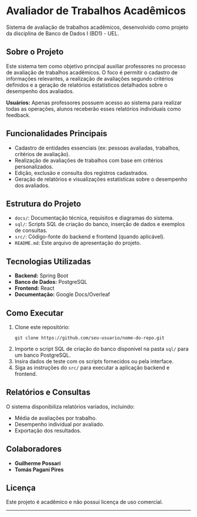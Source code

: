 # Avaliador de Trabalhos Acadêmicos

Sistema de avaliação de trabalhos acadêmicos, desenvolvido como projeto da disciplina de Banco de Dados I (BD1) - UEL.

## Sobre o Projeto

Este sistema tem como objetivo principal auxiliar professores no processo de avaliação de trabalhos acadêmicos. O foco é permitir o cadastro de informações relevantes, a realização de avaliações segundo critérios definidos e a geração de relatórios estatísticos detalhados sobre o desempenho dos avaliados.

**Usuários:** Apenas professores possuem acesso ao sistema para realizar todas as operações, alunos receberão esses relatórios individuais como feedback.

## Funcionalidades Principais

- Cadastro de entidades essenciais (ex: pessoas avaliadas, trabalhos, critérios de avaliação).
- Realização de avaliações de trabalhos com base em critérios personalizados.
- Edição, exclusão e consulta dos registros cadastrados.
- Geração de relatórios e visualizações estatísticas sobre o desempenho dos avaliados.

## Estrutura do Projeto

- `docs/`: Documentação técnica, requisitos e diagramas do sistema.
- `sql/`: Scripts SQL de criação do banco, inserção de dados e exemplos de consultas.
- `src/`: Código-fonte do backend e frontend (quando aplicável).
- `README.md`: Este arquivo de apresentação do projeto.

## Tecnologias Utilizadas

- **Backend:** Spring Boot
- **Banco de Dados:** PostgreSQL
- **Frontend:** React
- **Documentação:** Google Docs/Overleaf

## Como Executar

1. Clone este repositório:
    ```
    git clone https://github.com/seu-usuario/nome-do-repo.git
    ```
2. Importe o script SQL de criação do banco disponível na pasta `sql/` para um banco PostgreSQL.
3. Insira dados de teste com os scripts fornecidos ou pela interface.
4. Siga as instruções do `src/` para executar a aplicação backend e frontend.

## Relatórios e Consultas

O sistema disponibiliza relatórios variados, incluindo:
- Média de avaliações por trabalho.
- Desempenho individual por avaliado.
- Exportação dos resultados.

## Colaboradores

- **Guilherme Possari**
- **Tomás Pagani Pires**

## Licença

Este projeto é acadêmico e não possui licença de uso comercial.

---

